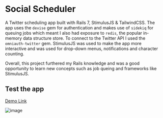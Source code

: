 # Social Scheduler

A Twitter scheduling app built with Rails 7, StimulusJS & TailwindCSS. The app uses the `devise` gem for authentication and makes use of `sidekiq` for queuing jobs which meant I also had exposure to `redis`, the popular in-memory data structure store. To connect to the Twitter API I used the `omniauth-twitter` gem. StimulusJS was used to make the app more interactive and was used for drop-down menus, notifications and character counting. 

Overall, this project furthered my Rails knowledge and was a good opportunity to learn new concepts such as job queing and frameworks like StimulusJS. 

## Test the app

[Demo Link](https://social-scheduler-app.herokuapp.com/)

![image](https://user-images.githubusercontent.com/47796704/167247174-2c8c1e3f-00e6-40be-a545-4950efe0dd99.png)